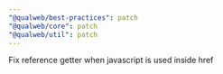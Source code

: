 ```yaml
---
"@qualweb/best-practices": patch
"@qualweb/core": patch
"@qualweb/util": patch
---
```


Fix reference getter when javascript is used inside href
